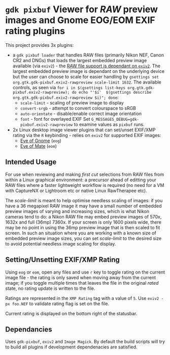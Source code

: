 # `gdk pixbuf` Viewer for _RAW_ preview images and Gnome EOG/EOM EXIF rating plugins

This project provides 3x plugins:
* a `gdk pixbuf loader` that handles RAW files (primarily Nikon NEF, Canon CR2 and DNGs) that loads the largest embedded preview image available (via `exiv2`) - the [RAW file support is dependant on `exiv2`](https://dev.exiv2.org/projects/exiv2/wiki/Supported_image_formats).  The largest embedded preview image is dependant on the underlying device but the user can choose to scale for easier handling by `gsettings set org.gtk.gdk-pixbuf.exiv2-rawpreview scale-limit 1632`.  The available controls, as seen via `for i in $(gsettings list-keys org.gtk.gdk-pixbuf.exiv2-rawpreview); do echo "'$i'  $(gsettings describe org.gtk.gdk-pixbuf.exiv2-rawpreview $i)"; done`:
  * `scale-limit` - scaling of preview image to display
  * `convert-srgb` - attempt to convert colourspace to sRGB
  * `auto-orientate` - disable/enable correct image orientation
  * `font` - font for overlayed EXIF
Set `G_MESSAGES_DEBUG=gdk-pixbuf.exiv2-rawpreview` to examine values as `pixbuf` runs.
* 2x Linux desktop image viewer plugins that can set/unset EXIF/XMP rating via the `R` keybinding - relies on `exiv2` for supported EXIF images:
  * [Eye of Gnome](https://wiki.gnome.org/Apps/EyeOfGnome) (`eog`) 
  * [Eye of Mate](https://wiki.mate-desktop.org/mate-desktop/applications/eom/) (`eom`) 

## Intended Usage
For use when reviewing and making _first cut_ selections from RAW files from within a Linux graphical environment: a precursor ahead of editting your RAW files where a faster lightweight workflow is required (no need for a VM with CaptureNX or Lightroom etc or native Linux RawTherapee etc).

The _scale-limit_ is meant to help optimise needless scaling of images: if you have a 36 megapixel RAW image it may have a small number of embedded preview images of varying and increasing sizes, which is what Nikon cameras tend to do: a Nikon RAW file may embed preview images of 570x, 1632x and full (36mp) 7360x. If your screen is only 1600 pixels wide, there may be no point in using the 36mp preview image that is then scaled to fit screen.  In such an situation where you are working with a known size of embedded preview image sizes, you can set _scale-limit_ to the desired size to avoid potential needless image scaling for display.

## Setting/Unsetting EXIF/XMP Rating
Using `eog` or `eom`, open any files and use `r` key to toggle rating on the current image file - the rating is only saved when moving away from the current image;  if you toggle multiple times that leaves the file in the original _rated_ state, no rating update is written to the file.

Ratings are represented in the `XMP Rating` tag with a value of `5`.  Use `exiv2 -px foo.NEF` to validate rating flag is set on the file.

Current rating is displayed on the bottom right of the statusbar.

## Dependancies
Uses `gdk-pixbuf`, `exiv2` and `Image Magick`.  By default the build scripts will try to build all plugins if development dependenacies are satisfied.
